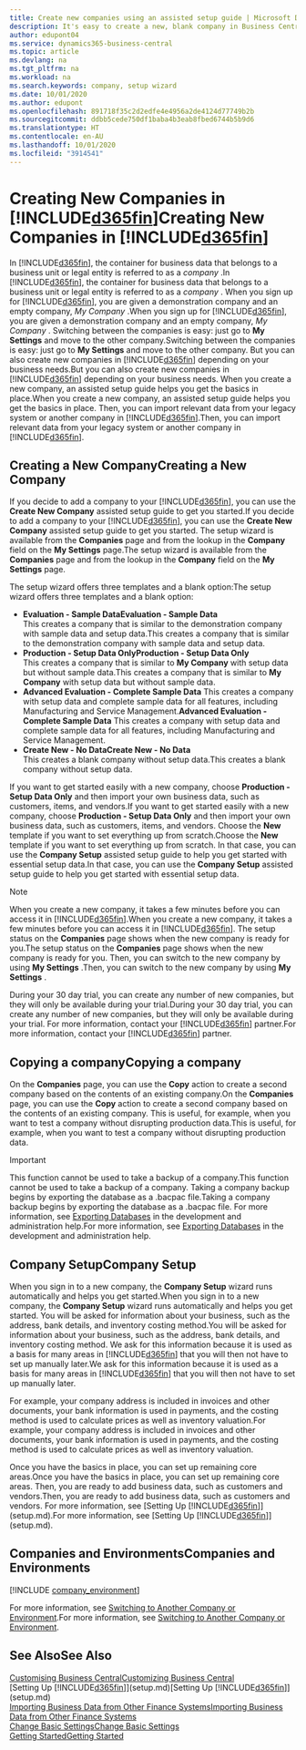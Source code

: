 ```yaml
---
title: Create new companies using an assisted setup guide | Microsoft Docs
description: It's easy to create a new, blank company in Business Central. An assisted setup guide helps you through the steps, and you can import your existing business data.
author: edupont04
ms.service: dynamics365-business-central
ms.topic: article
ms.devlang: na
ms.tgt_pltfrm: na
ms.workload: na
ms.search.keywords: company, setup wizard
ms.date: 10/01/2020
ms.author: edupont
ms.openlocfilehash: 891718f35c2d2edfe4e4956a2de4124d77749b2b
ms.sourcegitcommit: ddbb5cede750df1baba4b3eab8fbed6744b5b9d6
ms.translationtype: HT
ms.contentlocale: en-AU
ms.lasthandoff: 10/01/2020
ms.locfileid: "3914541"
---
```

# <a name="creating-new-companies-in-d365fin"></a><span data-ttu-id="38c14-104">Creating New Companies in [!INCLUDE[d365fin](includes/d365fin_md.md)]</span><span class="sxs-lookup"><span data-stu-id="38c14-104">Creating New Companies in [!INCLUDE[d365fin](includes/d365fin_md.md)]</span></span>

<span data-ttu-id="38c14-105">In [!INCLUDE[d365fin](includes/d365fin_md.md)], the container for business data that belongs to a business unit or legal entity is referred to as a *company* .</span><span class="sxs-lookup"><span data-stu-id="38c14-105">In [!INCLUDE[d365fin](includes/d365fin_md.md)], the container for business data that belongs to a business unit or legal entity is referred to as a *company* .</span></span> <span data-ttu-id="38c14-106">When you sign up for [!INCLUDE[d365fin](includes/d365fin_md.md)], you are given a demonstration company and an empty company, *My Company* .</span><span class="sxs-lookup"><span data-stu-id="38c14-106">When you sign up for [!INCLUDE[d365fin](includes/d365fin_md.md)], you are given a demonstration company and an empty company, *My Company* .</span></span> <span data-ttu-id="38c14-107">Switching between the companies is easy: just go to **My Settings** and move to the other company.</span><span class="sxs-lookup"><span data-stu-id="38c14-107">Switching between the companies is easy: just go to **My Settings** and move to the other company.</span></span> <span data-ttu-id="38c14-108">But you can also create new companies in [!INCLUDE[d365fin](includes/d365fin_md.md)] depending on your business needs.</span><span class="sxs-lookup"><span data-stu-id="38c14-108">But you can also create new companies in [!INCLUDE[d365fin](includes/d365fin_md.md)] depending on your business needs.</span></span> <span data-ttu-id="38c14-109">When you create a new company, an assisted setup guide helps you get the basics in place.</span><span class="sxs-lookup"><span data-stu-id="38c14-109">When you create a new company, an assisted setup guide helps you get the basics in place.</span></span> <span data-ttu-id="38c14-110">Then, you can import relevant data from your legacy system or another company in [!INCLUDE[d365fin](includes/d365fin_md.md)].</span><span class="sxs-lookup"><span data-stu-id="38c14-110">Then, you can import relevant data from your legacy system or another company in [!INCLUDE[d365fin](includes/d365fin_md.md)].</span></span>  

## <a name="creating-a-new-company"></a><span data-ttu-id="38c14-111">Creating a New Company</span><span class="sxs-lookup"><span data-stu-id="38c14-111">Creating a New Company</span></span>

<span data-ttu-id="38c14-112">If you decide to add a company to your [!INCLUDE[d365fin](includes/d365fin_md.md)], you can use the **Create New Company** assisted setup guide to get you started.</span><span class="sxs-lookup"><span data-stu-id="38c14-112">If you decide to add a company to your [!INCLUDE[d365fin](includes/d365fin_md.md)], you can use the **Create New Company** assisted setup guide to get you started.</span></span> <span data-ttu-id="38c14-113">The setup wizard is available from the **Companies** page and from the lookup in the **Company** field on the **My Settings** page.</span><span class="sxs-lookup"><span data-stu-id="38c14-113">The setup wizard is available from the **Companies** page and from the lookup in the **Company** field on the **My Settings** page.</span></span>  

<span data-ttu-id="38c14-114">The setup wizard offers three templates and a blank option:</span><span class="sxs-lookup"><span data-stu-id="38c14-114">The setup wizard offers three templates and a blank option:</span></span>

- <span data-ttu-id="38c14-115">**Evaluation - Sample Data**</span><span class="sxs-lookup"><span data-stu-id="38c14-115">**Evaluation - Sample Data**</span></span>  
    <span data-ttu-id="38c14-116">This creates a company that is similar to the demonstration company with sample data and setup data.</span><span class="sxs-lookup"><span data-stu-id="38c14-116">This creates a company that is similar to the demonstration company with sample data and setup data.</span></span>  
- <span data-ttu-id="38c14-117">**Production - Setup Data Only**</span><span class="sxs-lookup"><span data-stu-id="38c14-117">**Production - Setup Data Only**</span></span>  
    <span data-ttu-id="38c14-118">This creates a company that is similar to **My Company** with setup data but without sample data.</span><span class="sxs-lookup"><span data-stu-id="38c14-118">This creates a company that is similar to **My Company** with setup data but without sample data.</span></span>
- <span data-ttu-id="38c14-119">**Advanced Evaluation - Complete Sample Data** This creates a company with setup data and complete sample data for all features, including Manufacturing and Service Management.</span><span class="sxs-lookup"><span data-stu-id="38c14-119">**Advanced Evaluation - Complete Sample Data** This creates a company with setup data and complete sample data for all features, including Manufacturing and Service Management.</span></span>
- <span data-ttu-id="38c14-120">**Create New - No Data**</span><span class="sxs-lookup"><span data-stu-id="38c14-120">**Create New - No Data**</span></span>  
    <span data-ttu-id="38c14-121">This creates a blank company without setup data.</span><span class="sxs-lookup"><span data-stu-id="38c14-121">This creates a blank company without setup data.</span></span>  

<span data-ttu-id="38c14-122">If you want to get started easily with a new company, choose **Production - Setup Data Only** and then import your own business data, such as customers, items, and vendors.</span><span class="sxs-lookup"><span data-stu-id="38c14-122">If you want to get started easily with a new company, choose **Production - Setup Data Only** and then import your own business data, such as customers, items, and vendors.</span></span> <span data-ttu-id="38c14-123">Choose the **New** template if you want to set everything up from scratch.</span><span class="sxs-lookup"><span data-stu-id="38c14-123">Choose the **New** template if you want to set everything up from scratch.</span></span> <span data-ttu-id="38c14-124">In that case, you can use the **Company Setup** assisted setup guide to help you get started with essential setup data.</span><span class="sxs-lookup"><span data-stu-id="38c14-124">In that case, you can use the **Company Setup** assisted setup guide to help you get started with essential setup data.</span></span>  

> [!NOTE]  
> <span data-ttu-id="38c14-125">When you create a new company, it takes a few minutes before you can access it in [!INCLUDE[d365fin](includes/d365fin_md.md)].</span><span class="sxs-lookup"><span data-stu-id="38c14-125">When you create a new company, it takes a few minutes before you can access it in [!INCLUDE[d365fin](includes/d365fin_md.md)].</span></span> <span data-ttu-id="38c14-126">The setup status on the **Companies** page shows when the new company is ready for you.</span><span class="sxs-lookup"><span data-stu-id="38c14-126">The setup status on the **Companies** page shows when the new company is ready for you.</span></span> <span data-ttu-id="38c14-127">Then, you can switch to the new company by using **My Settings** .</span><span class="sxs-lookup"><span data-stu-id="38c14-127">Then, you can switch to the new company by using **My Settings** .</span></span>  

<span data-ttu-id="38c14-128">During your 30 day trial, you can create any number of new companies, but they will only be available during your trial.</span><span class="sxs-lookup"><span data-stu-id="38c14-128">During your 30 day trial, you can create any number of new companies, but they will only be available during your trial.</span></span> <span data-ttu-id="38c14-129">For more information, contact your [!INCLUDE[d365fin](includes/d365fin_md.md)] partner.</span><span class="sxs-lookup"><span data-stu-id="38c14-129">For more information, contact your [!INCLUDE[d365fin](includes/d365fin_md.md)] partner.</span></span>  

## <a name="copying-a-company"></a><span data-ttu-id="38c14-130">Copying a company</span><span class="sxs-lookup"><span data-stu-id="38c14-130">Copying a company</span></span>

<span data-ttu-id="38c14-131">On the **Companies** page, you can use the **Copy** action to create a second company based on the contents of an existing company.</span><span class="sxs-lookup"><span data-stu-id="38c14-131">On the **Companies** page, you can use the **Copy** action to create a second company based on the contents of an existing company.</span></span> <span data-ttu-id="38c14-132">This is useful, for example, when you want to test a company without disrupting production data.</span><span class="sxs-lookup"><span data-stu-id="38c14-132">This is useful, for example, when you want to test a company without disrupting production data.</span></span>

> [!Important]
> <span data-ttu-id="38c14-133">This function cannot be used to take a backup of a company.</span><span class="sxs-lookup"><span data-stu-id="38c14-133">This function cannot be used to take a backup of a company.</span></span> <span data-ttu-id="38c14-134">Taking a company backup begins by exporting the database as a .bacpac file.</span><span class="sxs-lookup"><span data-stu-id="38c14-134">Taking a company backup begins by exporting the database as a .bacpac file.</span></span> <span data-ttu-id="38c14-135">For more information, see [Exporting Databases](/dynamics365/business-central/dev-itpro/administration/tenant-admin-center-database-export) in the development and administration help.</span><span class="sxs-lookup"><span data-stu-id="38c14-135">For more information, see [Exporting Databases](/dynamics365/business-central/dev-itpro/administration/tenant-admin-center-database-export) in the development and administration help.</span></span>

## <a name="company-setup"></a><span data-ttu-id="38c14-136">Company Setup</span><span class="sxs-lookup"><span data-stu-id="38c14-136">Company Setup</span></span>

<span data-ttu-id="38c14-137">When you sign in to a new company, the **Company Setup** wizard runs automatically and helps you get started.</span><span class="sxs-lookup"><span data-stu-id="38c14-137">When you sign in to a new company, the **Company Setup** wizard runs automatically and helps you get started.</span></span> <span data-ttu-id="38c14-138">You will be asked for information about your business, such as the address, bank details, and inventory costing method.</span><span class="sxs-lookup"><span data-stu-id="38c14-138">You will be asked for information about your business, such as the address, bank details, and inventory costing method.</span></span> <span data-ttu-id="38c14-139">We ask for this information because it is used as a basis for many areas in [!INCLUDE[d365fin](includes/d365fin_md.md)] that you will then not have to set up manually later.</span><span class="sxs-lookup"><span data-stu-id="38c14-139">We ask for this information because it is used as a basis for many areas in [!INCLUDE[d365fin](includes/d365fin_md.md)] that you will then not have to set up manually later.</span></span>  

<span data-ttu-id="38c14-140">For example, your company address is included in invoices and other documents, your bank information is used in payments, and the costing method is used to calculate prices as well as inventory valuation.</span><span class="sxs-lookup"><span data-stu-id="38c14-140">For example, your company address is included in invoices and other documents, your bank information is used in payments, and the costing method is used to calculate prices as well as inventory valuation.</span></span>  

<span data-ttu-id="38c14-141">Once you have the basics in place, you can set up remaining core areas.</span><span class="sxs-lookup"><span data-stu-id="38c14-141">Once you have the basics in place, you can set up remaining core areas.</span></span> <span data-ttu-id="38c14-142">Then, you are ready to add business data, such as customers and vendors.</span><span class="sxs-lookup"><span data-stu-id="38c14-142">Then, you are ready to add business data, such as customers and vendors.</span></span> <span data-ttu-id="38c14-143">For more information, see [Setting Up [!INCLUDE[d365fin](includes/d365fin_md.md)]](setup.md).</span><span class="sxs-lookup"><span data-stu-id="38c14-143">For more information, see [Setting Up [!INCLUDE[d365fin](includes/d365fin_md.md)]](setup.md).</span></span>  

## <a name="companies-and-environments"></a><span data-ttu-id="38c14-144">Companies and Environments</span><span class="sxs-lookup"><span data-stu-id="38c14-144">Companies and Environments</span></span>

[!INCLUDE [company_environment](includes/company_environment.md)]

<span data-ttu-id="38c14-145">For more information, see [Switching to Another Company or Environment](ui-organization-switch.md).</span><span class="sxs-lookup"><span data-stu-id="38c14-145">For more information, see [Switching to Another Company or Environment](ui-organization-switch.md).</span></span>  

## <a name="see-also"></a><span data-ttu-id="38c14-146">See Also</span><span class="sxs-lookup"><span data-stu-id="38c14-146">See Also</span></span>

[<span data-ttu-id="38c14-147">Customising Business Central</span><span class="sxs-lookup"><span data-stu-id="38c14-147">Customizing Business Central</span></span>](ui-customizing-overview.md)  
<span data-ttu-id="38c14-148">[Setting Up [!INCLUDE[d365fin](includes/d365fin_md.md)]](setup.md)</span><span class="sxs-lookup"><span data-stu-id="38c14-148">[Setting Up [!INCLUDE[d365fin](includes/d365fin_md.md)]](setup.md)</span></span>  
[<span data-ttu-id="38c14-149">Importing Business Data from Other Finance Systems</span><span class="sxs-lookup"><span data-stu-id="38c14-149">Importing Business Data from Other Finance Systems</span></span>](across-import-data-configuration-packages.md)  
[<span data-ttu-id="38c14-150">Change Basic Settings</span><span class="sxs-lookup"><span data-stu-id="38c14-150">Change Basic Settings</span></span>](ui-change-basic-settings.md)  
[<span data-ttu-id="38c14-151">Getting Started</span><span class="sxs-lookup"><span data-stu-id="38c14-151">Getting Started</span></span>](product-get-started.md)  
